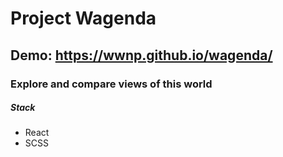 
# Project Wagenda
## Demo: https://wwnp.github.io/wagenda/
### Explore and compare views of this world

##### Stack
- React
- SCSS